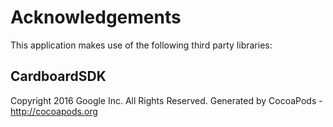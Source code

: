 # Acknowledgements
This application makes use of the following third party libraries:

## CardboardSDK

Copyright 2016 Google Inc. All Rights Reserved.
Generated by CocoaPods - http://cocoapods.org
